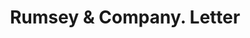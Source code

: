 ---
doi: 10.7916/D8X65028
date_other: '1870'
date_other_textual: 1870-1879
form: correspondence
genre:
- Letters (correspondence)
name:
- Rumsey & Company
object_in_context_url: https://biggert.cul.columbia.edu/items/view/ave_biggert_01201
subject_hierarchical_geographic:
- Seneca Falls, New York, United States
subject_name:
- Rumsey & Company
title: Rumsey & Company. Letter
sort_title: Rumsey & Company. Letter
call_number: ave_biggert_01201
coordinates:
- 42.90861111111111,-76.79805555555555
pid: ave_biggert_01201
identifiers: ave_biggert_01201
permalink: /biggert/ave_biggert_01201/
layout: iiif-image-page
---